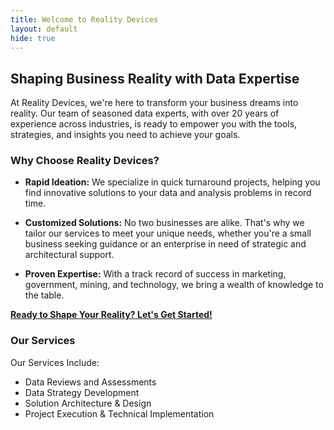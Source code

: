 ```yaml
---
title: Welcome to Reality Devices
layout: default
hide: true
---
```


## Shaping Business Reality with Data Expertise

At Reality Devices, we're here to transform your business dreams into reality. Our team of seasoned data experts, with over 20 years of experience across industries, is ready to empower you with the tools, strategies, and insights you need to achieve your goals.

### Why Choose Reality Devices?

- **Rapid Ideation:** We specialize in quick turnaround projects, helping you find innovative solutions to your data and analysis problems in record time.

- **Customized Solutions:** No two businesses are alike. That's why we tailor our services to meet your unique needs, whether you're a small business seeking guidance or an enterprise in need of strategic and architectural support.

- **Proven Expertise:** With a track record of success in marketing, government, mining, and technology, we bring a wealth of knowledge to the table.

[**Ready to Shape Your Reality? Let's Get Started!**](contact)

### Our Services

Our Services Include:

- Data Reviews and Assessments
- Data Strategy Development
- Solution Architecture & Design
- Project Execution & Technical Implementation
